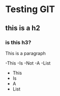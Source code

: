 # Testing GIT
## this is a h2
### is this h3?

This is a paragraph

-This
-Is
-Not
-A
-List

- This
- Is
- A
- List